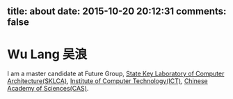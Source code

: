 title: about
date: 2015-10-20 20:12:31
comments: false
---

# Wu Lang  吴浪

I am a master candidate at Future Group, [State Key Laboratory of Computer Architecture(SKLCA)](http://www.carch.ac.cn/), [Institute of Computer Technology(ICT)](http://www.ict.ac.cn/), [Chinese Academy of Sciences(CAS)](http://www.cas.cn/).


